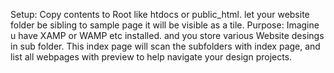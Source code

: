 Setup:
Copy contents to Root like htdocs or public_html.
let your website folder be sibling to sample page it will be visible as a tile.
Purpose:
Imagine u have XAMP or WAMP etc installed. and you store various Website desings in sub folder. This index page will scan the subfolders with index page, and list all webpages with preview to help navigate your design projects.

